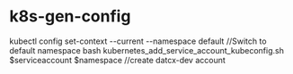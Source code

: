 # k8s-gen-config

kubectl config set-context --current --namespace default //Switch to default namespace
bash kubernetes_add_service_account_kubeconfig.sh $serviceaccount $namespace //create datcx-dev account
